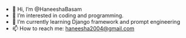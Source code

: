 - 👋 Hi, I’m @HaneeshaBasam
- 👀 I’m interested in coding and programming.
- 🌱 I’m currently learning Django framework and prompt engineering
- 📫 How to reach me: haneesha2004@gmail.com

<!---
HaneeshaBasam/HaneeshaBasam is a ✨ special ✨ repository because its `README.md` (this file) appears on your GitHub profile.
You can click the Preview link to take a look at your changes.
--->
